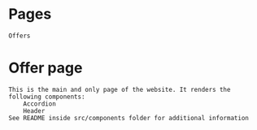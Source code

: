 # Pages
    Offers

# Offer page
    This is the main and only page of the website. It renders the following components:
        Accordion
        Header
    See README inside src/components folder for additional information

